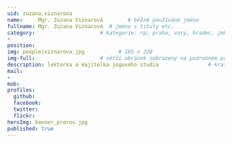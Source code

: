 ```yaml
---
uid: zuzana.viznarova
name:     Mgr. Zuzana Viznarová        # běžně používáné jméno
fullname: Mgr. Zuzana Viznarová  # jméno s tituly etc.
category:                     # kategorie: rp, praha, vary, hradec, jmk, senat
- 
position:
img: people/viznarova.jpg           # 165 x 220
img-full:                     # větší obrázek zobrazený na podrobném profilu
description: lektorka a majitelka jógového studia                # kratký popis, max 160 znaků
mail:
- 
mob:         
profiles:
  github:
  facebook:       
  twitter:        
  flickr:       
heroImg: banner_prerov.jpg
published: true
---
```

